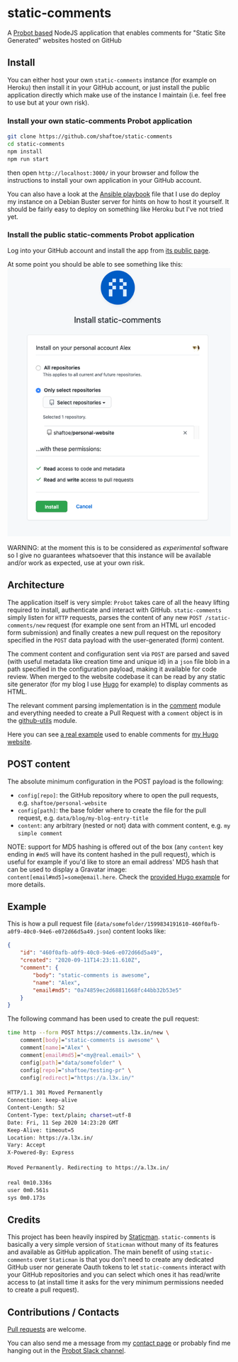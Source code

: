 # static-comments

A [Probot based](https://probot.github.io/) NodeJS application that enables comments for "Static Site Generated" websites hosted on GitHub

## Install

You can either host your own `static-comments` instance (for example on Heroku) then install it in your GitHub account, or just install the public application directly which make use of the instance I maintain (i.e. feel free to use but at your own risk).

### Install your own static-comments Probot application

```bash
git clone https://github.com/shaftoe/static-comments
cd static-comments
npm install
npm run start
```

then open `http://localhost:3000/` in your browser and follow the instructions to install your own application in your GitHub account.

You can also have a look at the [Ansible playbook](ansible-deploy.yaml) file that I use do deploy my instance on a Debian Buster server for hints on how to host it yourself. It should be fairly easy to deploy on something like Heroku but I've not tried yet.

### Install the public static-comments Probot application

Log into your GitHub account and install the app from [its public page](https://github.com/apps/static-comments).

At some point you should be able to see something like this: ![screenshot of GitHub install page](screenshot.png)

WARNING: at the moment this is to be considered as *experimental* software so I give no guarantees whatsoever that this instance will be available and/or work as expected, use at your own risk.

## Architecture

The application itself is very simple: `Probot` takes care of all the heavy lifting required to install, authenticate and interact with GitHub. `static-comments` simply listen for `HTTP` requests, parses the content of any new `POST /static-comments/new` request (for example one sent from an HTML url encoded form submission) and finally creates a new pull request on the repository specified in the `POST` data payload with the user-generated (form) content.

The comment content and configuration sent via `POST` are parsed and saved (with useful metadata like creation time and unique id) in a `json` file blob in a path specified in the configuration payload, making it available for code review. When merged to the website codebase it can be read by any static site generator (for my blog I use [Hugo](https://gohugo.io/) for example) to display comments as HTML.

The relevant comment parsing implementation is in the [comment](lib/comment.js) module and everything needed to create a Pull Request with a `comment` object is in the [github-utils](lib/github-utils.js) module.

Here you can see [a real example][hugo-2] used to enable comments for [my Hugo website](https://a.l3x.in/).

## POST content

The absolute minimum configuration in the POST payload is the following:

- `config[repo]`: the GitHub repository where to open the pull requests, e.g. `shaftoe/personal-website`
- `config[path]`: the base folder where to create the file for the pull request, e.g. `data/blog/my-blog-entry-title`
- `content`: any arbitrary (nested or not) data with comment content, e.g. `my simple comment`

NOTE: support for MD5 hashing is offered out of the box (any `content` key ending in `#md5` will have its content hashed in the pull request), which is useful for example if you'd like to store an email address' MD5 hash that can be used to display a Gravatar image: `content[email#md5]=some@email.here`. Check the [provided Hugo example][hugo-1] for more details.

## Example

This is how a pull request file (`data/somefolder/1599834191610-460f0afb-a0f9-40c0-94e6-e072d66d5a49.json`) content looks like:

```json
{
    "id": "460f0afb-a0f9-40c0-94e6-e072d66d5a49",
    "created": "2020-09-11T14:23:11.610Z",
    "comment": {
        "body": "static-comments is awesome",
        "name": "Alex",
        "email#md5": "0a74859ec2d68811668fc44bb32b53e5"
    }
}
```

The following command has been used to create the pull request:

```bash
time http --form POST https://comments.l3x.in/new \
    comment[body]="static-comments is awesome" \
    comment[name]="Alex" \
    comment[email#md5]="<my@real.email>" \
    config[path]="data/somefolder" \
    config[repo]="shaftoe/testing-pr" \
    config[redirect]="https://a.l3x.in/"

HTTP/1.1 301 Moved Permanently
Connection: keep-alive
Content-Length: 52
Content-Type: text/plain; charset=utf-8
Date: Fri, 11 Sep 2020 14:23:20 GMT
Keep-Alive: timeout=5
Location: https://a.l3x.in/
Vary: Accept
X-Powered-By: Express

Moved Permanently. Redirecting to https://a.l3x.in/

real 0m10.336s
user 0m0.561s
sys 0m0.173s
```

## Credits

This project has been heavily inspired by [Staticman](https://staticman.net). `static-comments` is basically a very simple version of `Staticman` without many of its features and available as GitHub application. The main benefit of using `static-comments` over `Staticman` is that you don't need to create any dedicated GitHub user nor generate Oauth tokens to let `static-comments` interact with your GitHub repositories and you can select which ones it has read/write access to (at install time it asks for the very minimum permissions needed to create a pull request).

## Contributions / Contacts

[Pull requests][pull-requests] are welcome.

You can also send me a message from my [contact page](https://a.l3x.in/contact) or probably find me hanging out in the [Probot Slack channel](https://probot-slackin.herokuapp.com/).

[hugo-1]: https://github.com/shaftoe/personal-website/blob/master/layouts/partials/comments-form.html#L16
[hugo-2]: https://github.com/shaftoe/personal-website/blob/master/layouts/partials/comments-form.html#L41
[pull-requests]: <https://github.com/shaftoe/static-comments/pull/new/master>
